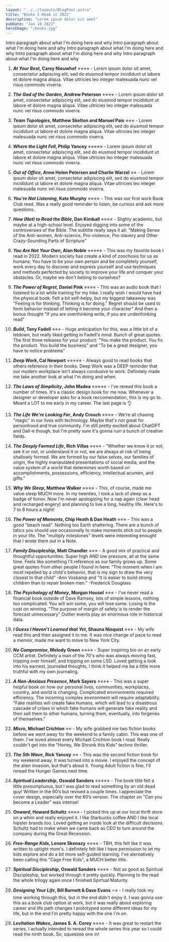 ```yaml
---
layout: "../../layouts/BlogPost.astro"
title: "Books I Read in 2022"
description: "Lorem ipsum dolor sit amet"
pubDate: "Jan 10 2023"
heroImage: "/books.jpg"
---
```


Intro paragraph about what I'm doing here and why
Intro paragraph about what I'm doing here and why
Intro paragraph about what I'm doing here and why
Intro paragraph about what I'm doing here and why
Intro paragraph about what I'm doing here and why

01. ***At Your Best*, Carey Nieuwhof** ⭐︎⭐︎⭐︎⭐︎ - Lorem ipsum dolor sit amet, consectetur adipiscing elit, sed do eiusmod tempor incididunt ut labore et dolore magna aliqua. Vitae ultricies leo integer malesuada nunc vel risus commodo viverra. 

02. ***The God of the Garden*, Andrew Peterson** ⭐︎⭐︎⭐︎⭐︎ - Lorem ipsum dolor sit amet, consectetur adipiscing elit, sed do eiusmod tempor incididunt ut labore et dolore magna aliqua. Vitae ultricies leo integer malesuada nunc vel risus commodo viverra. 

03. ***Team Topologies*, Matthew Skelton and Manuel Pais** ⭐︎⭐︎⭐︎ - Lorem ipsum dolor sit amet, consectetur adipiscing elit, sed do eiusmod tempor incididunt ut labore et dolore magna aliqua. Vitae ultricies leo integer malesuada nunc vel risus commodo viverra. 

04. ***Where the Light Fell*, Philip Yancey** ⭐︎⭐︎⭐︎⭐︎⭐︎ - Lorem ipsum dolor sit amet, consectetur adipiscing elit, sed do eiusmod tempor incididunt ut labore et dolore magna aliqua. Vitae ultricies leo integer malesuada nunc vel risus commodo viverra. 

05.	***Out of Office*, Anne Helen Petersen and Charlie Warzel** ⭐︎⭐︎ - Lorem ipsum dolor sit amet, consectetur adipiscing elit, sed do eiusmod tempor incididunt ut labore et dolore magna aliqua. Vitae ultricies leo integer malesuada nunc vel risus commodo viverra. 

06.	***You’re Not Listening*, Kate Murphy** ⭐︎⭐︎⭐︎⭐︎ - This was our first work Book Club read. Was a really good reminder to listen, be curious and ask more questions.

07.	***How (Not) to Read the Bible*, Dan Kimball** ⭐︎⭐︎⭐︎⭐︎ - Slighty  academic, but maybe at a high-school level. Enjoyed digging into some of the controversies of the Bible. The subtitle really says it all: "Making Sense of the Anti-women, Anti-science, Pro-violence, Pro-slavery and Other Crazy-Sounding Parts of Scripture"

08.	***You Are Not Your Own*, Alan Noble** ⭐︎⭐︎⭐︎⭐︎⭐︎ - This was my favorite book I read in 2022. Modern society has create a kind of zoochosis for us as humans: You have to be your own person and be completely yourself, work every day to discover and express yourself and use  techniques and methods perfected by society to improve your life and conquer your obstacles. Or, maybe we don't belong to ourselves?

09.	***The Power of Regret*, Daniel Pink** ⭐︎⭐︎⭐︎⭐︎ - This was an audio book that I listened to a lot while training for my hike. I really wish I would have had the physical book. Felt a bit self-helpy, but my biggest takeaway was "Feeling is for thinking. Thinking is for doing." Regret should be used to form behavior instead of letting it become your character"  And then a bonus thought "If you are overthinking write, if you are underthinking read"

10.	***Build*, Tony Fadell** ⭐︎⭐︎⭐︎ - Huge anticipation for this, was a little bit of a letdown, but really liked getting in Fadell's mind. Bunch of great quotes. The first three releases for your product: "You make the product. You fix the product. You build the business" and "To be a great designer, you have to notice problems"

11.	***Deep Work*, Cal Newport** ⭐︎⭐︎⭐︎⭐︎⭐︎ - Always good to read books that others reference in their books. Deep Work was a DEEP reminder that our modern workplace isn't always condusive to work. Definitely made me take another look at what I'm doing and when.

12.	***The Laws of Simplicity*, John Madea** ⭐︎⭐︎⭐︎⭐︎⭐︎ - I've reread this book a number of times. It's a classic design book for me now. Whenever a designer or developer asks for a book reccomendation, this is my go to. Meant a LOT to me early in my career. The last page is 👌

13.	***The Life We're Looking For*, Andy Crouch** ⭐︎⭐︎⭐︎⭐︎ - We're all chasing "magic" in our lives with technology. Maybe that's not great for personhood and true community. I'm still pretty excited about ChatGPT and Dall-e though, but I'm pretty sure it's gonna ruin a bunch of creative fields. 

14.	***The Deeply Formed Life*, Rich Villas** ⭐︎⭐︎⭐︎⭐︎ - “Whether we know it or not, see it or not, or understand it or not, we are always at risk of being shallowly formed. We are formed by our false selves, our families of origin, the highly manipulated presentations of social media, and the value system of a world that determines worth based on accomplishments, possessions, efficiency, intellectual acumen, and gifts.”

15.	***Why We Sleep*, Matthew Walker** ⭐︎⭐︎⭐︎⭐︎ - This, of course, made me value sleep MUCH more. In my twenties, I took a lack of sleep as a badge of honor. Now I'm never apologizing for a nap again (clear head and recharged engery) and planning to live a long, healthy life. Here's to 7 to 8 hours a night!

16.	***The Power of Moments*, Chip Heath & Dan Heath** ⭐︎⭐︎⭐︎ - This was a good "beach read". Nothing too Earth shattering. There are a bunch of tatics you should use occasionally to make moments stick out to people in your life. The "multiply milestones" levels were interesting enought that I wrote them out in a Note.

17.	***Family Discipleship*, Matt Chandler** ⭐︎⭐︎⭐︎ - A good mix of practical and thoughtful opportunities. Super high AND low pressure, all at the same time. Feels like something I'll reference as our family grows up. Some great quotes from other people I found in here: “The moment when I am most repelled by a child's behavior, that is my sign to draw the very closest to that child” -Ann Voskamp and "It is easier to build strong children than to repair broken men.” -Frederick Douglass

18.	***The Psychology of Money*, Morgan Housel** ⭐︎⭐︎⭐︎ - I've never read a financial book outside of Dave Ramsey, lots of simple lessons, nothing too complicated. You will win some, you will lose some. Losing is the cost on winning. "The purpose of margin of safety is to render the forecast unnecessary" Outlier events play an enormous role in historical data. 

19.	***I Guess I Haven’t Learned that Yet*, Shauna Niequist** ⭐︎⭐︎⭐︎ - My wife read this and then assigned it to me. It was nice change of pace to read a memoir, made me want to move to New York City.

20.	***No Compromise*, Melody Green** ⭐︎⭐︎⭐︎⭐︎ - Super inspiring bio on an early CCM artist. Definitely a man of the 70's who was always moving fast, tripping over himself, and tripping on some LSD. Loved getting a look into his earnest, journaled thoughts. I think it helped me be a little more truthful with my own journaling.

21. ***A Non-Anxious Presence*, Mark Sayers** ⭐︎⭐︎⭐︎⭐︎ - This was a super helpful book on how our personal lives, communities, workplaces, country, and world is changing. Complicated environments required efficiency. The incoming complex environment will require adaptability. “Fake realities will create fake humans, which will lead to a disastrous cascade of crises in which fake humans will generate fake reality and then sell them to other humans, turning them, eventually, into forgeries of themselves." 

22.	***Micro*, Michael Crichton** ⭐︎⭐︎ - My wife grabbed me two fiction books before we went away for the weekend to a family cabin. This was one of them. I've loved almost every Michael Crichton book I read. Really couldn't get into the "Honey, We Shrunk this Kids" techno thriller.

23.	***The 5th Wave*, Rick Yancey** ⭐︎⭐︎ - This was the second fiction book for my weekend away. It was turned into a movie. I enjoyed the concept of the alien invasion, but that's about it. Young Adult fiction is fine, I'll reread the Hunger Games next time.

24. ***Spiritual Leadership*, Oswald Sanders** ⭐︎⭐︎⭐︎⭐︎⭐︎ - The book title felt a little presumptuous, but I was glad to read something by an old dead guy! Written in the 60’s but revised a couple times. I appreciate the cover design, especially over the 60’s version. The chapter on "Can you become a Leader" was intense!

25. ***Onward*, Howard Schultz** ⭐︎⭐︎⭐︎⭐︎ - I picked this up at our local thrift store on a whim and really enjoyed it. I like Starbucks coffee AND I like local hipster brands too. Loved getting an inside look at the difficult decisions Schultz had to make when we came back as CEO to turn around the company during the Great Recession.

26.	***Free-Range Kids*, Lenore Skenazy** ⭐︎⭐︎⭐︎⭐︎ - TBH, this felt like it was written to uptight mom's. I definitely felt like I have permission to let my kids explore and do a bit more self-guided learning. I've alernatively been calling this "Cage Free Kids", a MUCH better title.

27. ***Spiritual Discipleship*, Oswald Sanders** ⭐︎⭐︎⭐︎⭐︎ - Not as good as Spiritual Discipleship, but worked through it pretty quickly. Planning to the read the whole trilogy again once I finished Spirtual Maturity.   

28.	***Designing Your Life*, Bill Burnett & Dave Evans** ⭐️⭐︎ - I really took my time working through this, but in the end didn't enjoy it. I was gonna use this as a book club option at work, but it was really about exploring career and life path changes I prototyped some different ideas for my life, but in the end I'm pretty happy with the one I'm on.

29.	***Levitation Wakes*, James S. A. Corey** ⭐︎⭐︎⭐︎⭐︎ -  It was great to restart the series, I actually intended to reread the whole series this year so I could read the ninth book. So, squeezee one in!